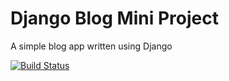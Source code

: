 # Django Blog Mini Project

A simple blog app written using Django

[![Build Status](https://travis-ci.com/Robertpokane/django-blog.svg?branch=master)](https://travis-ci.com/Robertpokane/django-blog)